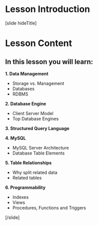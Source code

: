 # Lesson Introduction

[slide hideTitle]

# Lesson Content

## In this lesson you will learn:

**1. Data Management**
- Storage vs. Management
- Databases
- RDBMS

**2. Database Engine**
- Client Server Model
- Top Database Engines

**3. Structured Query Language**

**4. MySQL**
- MySQL Server Architecture
- Database Table Elements

**5. Table Relationships**
- Why split related data
- Related tables

**6. Programmability**
- Indexes
- Views
- Procedures, Functions and Triggers

[/slide]